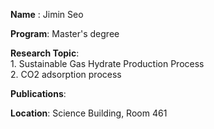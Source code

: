 **Name**   : Jimin Seo

**Program**: Master's degree

**Research Topic**: <br>1. Sustainable Gas Hydrate Production Process
                    <br>2. CO2 adsorption process

**Publications**:

**Location**: Science Building, Room 461
